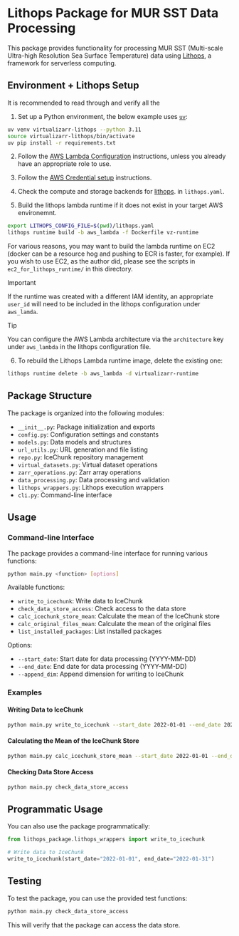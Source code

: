 # Lithops Package for MUR SST Data Processing

This package provides functionality for processing MUR SST (Multi-scale Ultra-high Resolution Sea Surface Temperature) data using [Lithops](https://lithops-cloud.github.io/), a framework for serverless computing.

## Environment + Lithops Setup

It is recommended to read through and verify all the

1. Set up a Python environment, the below example uses [`uv`](https://docs.astral.sh/uv/):

```sh
uv venv virtualizarr-lithops --python 3.11
source virtualizarr-lithops/bin/activate
uv pip install -r requirements.txt
```

2. Follow the [AWS Lambda Configuration](https://lithops-cloud.github.io/docs/source/compute_config/aws_lambda.html#configuration) instructions, unless you already have an appropriate role to use.

3. Follow the [AWS Credential setup](https://lithops-cloud.github.io/docs/source/compute_config/aws_lambda.html#aws-credential-setup) instructions.

4. Check the compute and storage backends for [lithops](https://lithops-cloud.github.io/docs/source/configuration.html).
   in `lithops.yaml`.


5. Build the lithops lambda runtime if it does not exist in your target AWS environemnt.
```bash
export LITHOPS_CONFIG_FILE=$(pwd)/lithops.yaml
lithops runtime build -b aws_lambda -f Dockerfile vz-runtime
```

For various reasons, you may want to build the lambda runtime on EC2 (docker can be a resource hog and pushing to ECR is faster, for example). If you wish to use EC2, as the author did, please see the scripts in `ec2_for_lithops_runtime/` in this directory.

> [!IMPORTANT]
> If the runtime was created with a different IAM identity, an appropriate `user_id` will need to be included in the lithops configuration under `aws_lamda`.

> [!TIP]
> You can configure the AWS Lambda architecture via the `architecture` key under `aws_lambda` in the lithops configuration file.


6. To rebuild the Lithops Lambda runtime image, delete the existing one:

```bash
lithops runtime delete -b aws_lambda -d virtualizarr-runtime
```

## Package Structure

The package is organized into the following modules:

- `__init__.py`: Package initialization and exports
- `config.py`: Configuration settings and constants
- `models.py`: Data models and structures
- `url_utils.py`: URL generation and file listing
- `repo.py`: IceChunk repository management
- `virtual_datasets.py`: Virtual dataset operations
- `zarr_operations.py`: Zarr array operations
- `data_processing.py`: Data processing and validation
- `lithops_wrappers.py`: Lithops execution wrappers
- `cli.py`: Command-line interface

## Usage

### Command-line Interface

The package provides a command-line interface for running various functions:

```bash
python main.py <function> [options]
```

Available functions:

- `write_to_icechunk`: Write data to IceChunk
- `check_data_store_access`: Check access to the data store
- `calc_icechunk_store_mean`: Calculate the mean of the IceChunk store
- `calc_original_files_mean`: Calculate the mean of the original files
- `list_installed_packages`: List installed packages

Options:

- `--start_date`: Start date for data processing (YYYY-MM-DD)
- `--end_date`: End date for data processing (YYYY-MM-DD)
- `--append_dim`: Append dimension for writing to IceChunk

### Examples

#### Writing Data to IceChunk

```bash
python main.py write_to_icechunk --start_date 2022-01-01 --end_date 2022-01-31
```

#### Calculating the Mean of the IceChunk Store

```bash
python main.py calc_icechunk_store_mean --start_date 2022-01-01 --end_date 2022-01-31
```

#### Checking Data Store Access

```bash
python main.py check_data_store_access
```

## Programmatic Usage

You can also use the package programmatically:

```python
from lithops_package.lithops_wrappers import write_to_icechunk

# Write data to IceChunk
write_to_icechunk(start_date="2022-01-01", end_date="2022-01-31")
```

## Testing

To test the package, you can use the provided test functions:

```bash
python main.py check_data_store_access
```

This will verify that the package can access the data store.
